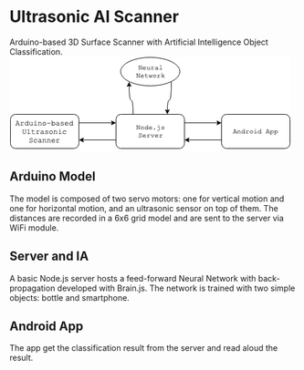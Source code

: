 # Ultrasonic AI Scanner

Arduino-based 3D Surface Scanner with Artificial Intelligence Object Classification.
![Project diagram](https://github.com/methk/UltrasonicAIScanner/blob/master/res/diagram.png)
## Arduino Model
The model is composed of two servo motors: one for vertical motion and one for horizontal motion, and an ultrasonic sensor on top of them. The distances are recorded in a 6x6 grid model and are sent to the server via WiFi module.
## Server and IA
A basic Node.js server hosts a feed-forward Neural Network with back-propagation developed with Brain.js. The network is trained with two simple objects: bottle and smartphone.
## Android App
The app get the classification result from the server and read aloud the result.

